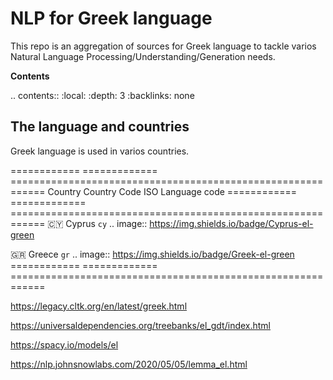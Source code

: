 NLP for Greek language
==========

This repo is an aggregation of sources for Greek language to tackle varios Natural Language Processing/Understanding/Generation needs.

**Contents**

.. contents::
  :local:
  :depth: 3
  :backlinks: none

The language and countries
---------------------------

Greek language is used in varios countries.

============ ============= ============================================================
Country      Country Code  ISO Language code
============ ============= ============================================================
🇨🇾 Cyprus     ``cy``       .. image:: https://img.shields.io/badge/Cyprus-el-green

🇬🇷 Greece     ``gr``       .. image:: https://img.shields.io/badge/Greek-el-green
============ ============= ============================================================


https://legacy.cltk.org/en/latest/greek.html

https://universaldependencies.org/treebanks/el_gdt/index.html

https://spacy.io/models/el

https://nlp.johnsnowlabs.com/2020/05/05/lemma_el.html


